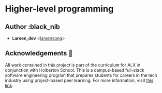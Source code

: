 # Higher-level programming



## Author :black_nib

* **Larsen_dev** <[larsensong](https://github.com/larsensong)>

## Acknowledgements :pray:

All work contained in this project is  part of the curriculum for
ALX in conjunction with  Holberton School. This is a campus-based full-stack software
engineering program that prepares students for careers in the tech industry
using project-based peer learning. For more information, visit
[this link](https://www.holbertonschool.com/).


